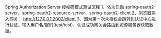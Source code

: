 Spring Authorization Server 授权码模式测试流程
    1、依次启动 spring-oauth2-server、spring-oauth2-resource-server、spring-oauth2-client
    2、浏览器输入网关： http://127.0.0.1:2002/client
    3、因为第一次未授权会跳转到认证中心进行认证，输入用户名/密码(test/test)，认证成功网关会路由到资源服务器获取数据。